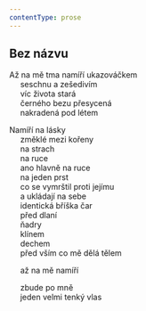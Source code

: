 ```yaml
---
contentType: prose
---
```


## Bez názvu

Až na mě tma namíří ukazováčkem  
     seschnu a zešedivím  
     víc života stará  
     černého bezu přesycená  
     nakradená pod létem

Namíří na lásky  
     změklé mezi kořeny  
     na strach  
     na ruce  
     ano hlavně na ruce  
     na jeden prst  
     co se vymrštil proti jejímu  
     a ukládají na sebe  
     identická bříška čar  
     před dlaní  
     ňadry  
     klínem  
     dechem  
     před vším co mě dělá tělem

     až na mě namíří

     zbude po mně  
     jeden velmi tenký vlas
